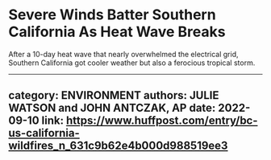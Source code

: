# Severe Winds Batter Southern California As Heat Wave Breaks

After a 10-day heat wave that nearly overwhelmed the electrical grid, Southern California got cooler weather but also a ferocious tropical storm.

---
category: ENVIRONMENT
authors: JULIE WATSON and JOHN ANTCZAK, AP
date: 2022-09-10
link: https://www.huffpost.com/entry/bc-us-california-wildfires_n_631c9b62e4b000d988519ee3
---
